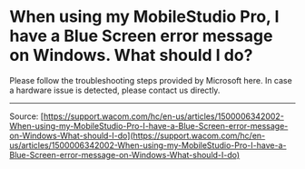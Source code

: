 # When using my MobileStudio Pro, I have a Blue Screen error message on Windows. What should I do?

Please follow the troubleshooting steps provided by Microsoft here. In case a hardware issue is detected, please contact us directly.

---
Source: [https://support.wacom.com/hc/en-us/articles/1500006342002-When-using-my-MobileStudio-Pro-I-have-a-Blue-Screen-error-message-on-Windows-What-should-I-do](https://support.wacom.com/hc/en-us/articles/1500006342002-When-using-my-MobileStudio-Pro-I-have-a-Blue-Screen-error-message-on-Windows-What-should-I-do)
